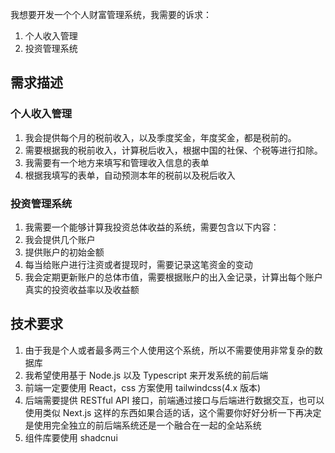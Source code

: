 我想要开发一个个人财富管理系统，我需要的诉求：

1. 个人收入管理
2. 投资管理系统

## 需求描述

### 个人收入管理

1. 我会提供每个月的税前收入，以及季度奖金，年度奖金，都是税前的。
2. 需要根据我的税前收入，计算税后收入，根据中国的社保、个税等进行扣除。
3. 我需要有一个地方来填写和管理收入信息的表单
4. 根据我填写的表单，自动预测本年的税前以及税后收入

### 投资管理系统

1. 我需要一个能够计算我投资总体收益的系统，需要包含以下内容：
1. 我会提供几个账户
1. 提供账户的初始金额
1. 每当给账户进行注资或者提现时，需要记录这笔资金的变动
1. 我会定期更新账户的总体市值，需要根据账户的出入金记录，计算出每个账户真实的投资收益率以及收益额

## 技术要求

1. 由于我是个人或者最多两三个人使用这个系统，所以不需要使用非常复杂的数据库
2. 我希望使用基于 Node.js 以及 Typescript 来开发系统的前后端
3. 前端一定要使用 React，css 方案使用 tailwindcss(4.x 版本)
4. 后端需要提供 RESTful API 接口，前端通过接口与后端进行数据交互，也可以使用类似 Next.js 这样的东西如果合适的话，这个需要你好好分析一下再决定是使用完全独立的前后端系统还是一个融合在一起的全站系统
5. 组件库要使用 shadcnui
